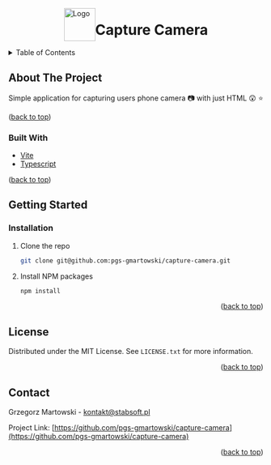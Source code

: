 <br />
<span style="display: flex; justify-content: center; align-items: center" id="readme-top">

  <a href="https://github.com/pgs-gmartowski/stabsoft-official/blob/master/README.md">
    <img src="https://stabsoft.pl/images/stabsoft-logo.png" alt="Logo" width="62" height="65">
  </a>
   <h1>Capture Camera</h1>

</span>

<details>
  <summary>Table of Contents</summary>
  <ol>
    <li>
      <a href="#about-the-project">About The Project</a>
      <ul>
        <li><a href="#built-with">Built With</a></li>
      </ul>
    </li>
    <li>
      <a href="#getting-started">Getting Started</a>
      <ul>
        <li><a href="#installation">Installation</a></li>
      </ul>
    </li>
    <li><a href="#license">License</a></li>
    <li><a href="#contact">Contact</a></li>
  </ol>
</details>

## About The Project
Simple application for capturing users phone camera 📷 with just HTML 😲 ⭐
<p>(<a href="#readme-top">back to top</a>)</p>

### Built With

* [Vite](https://vitejs.dev/)
* [Typescript](https://www.typescriptlang.org/)
<p>(<a href="#readme-top">back to top</a>)</p>

## Getting Started

<!-- ### Prerequisites -->

### Installation
1. Clone the repo
   ```sh
   git clone git@github.com:pgs-gmartowski/capture-camera.git
   ```
2. Install NPM packages
   ```sh
   npm install
   ```
<p align="right">(<a href="#readme-top">back to top</a>)</p>

## License
Distributed under the MIT License. See `LICENSE.txt` for more information.
<p align="right">(<a href="#readme-top">back to top</a>)</p>

## Contact
Grzegorz Martowski - kontakt@stabsoft.pl

Project Link: [https://github.com/pgs-gmartowski/capture-camera](https://github.com/pgs-gmartowski/capture-camera)
<p align="right">(<a href="#readme-top">back to top</a>)</p>


